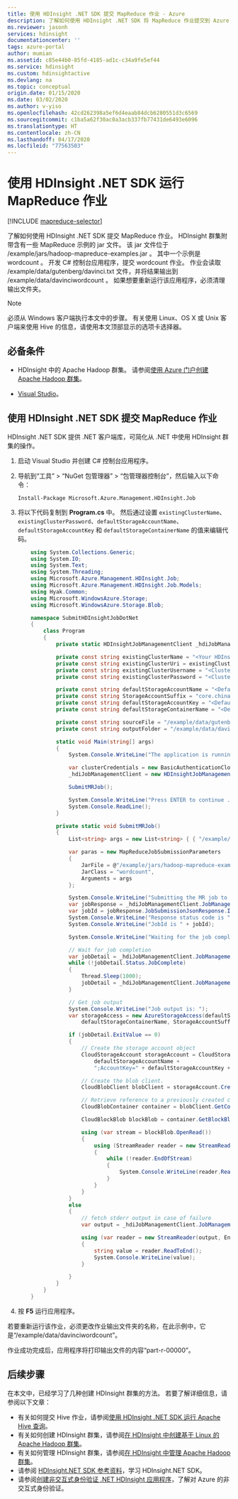 ```yaml
---
title: 使用 HDInsight .NET SDK 提交 MapReduce 作业 - Azure
description: 了解如何使用 HDInsight .NET SDK 将 MapReduce 作业提交到 Azure HDInsight Apache Hadoop。
ms.reviewer: jasonh
services: hdinsight
documentationcenter: ''
tags: azure-portal
author: mumian
ms.assetid: c85e44b0-85fd-4185-ad1c-c34a9fe5ef44
ms.service: hdinsight
ms.custom: hdinsightactive
ms.devlang: na
ms.topic: conceptual
origin.date: 01/15/2020
ms.date: 03/02/2020
ms.author: v-yiso
ms.openlocfilehash: 42cd262398a5ef6d4eaab84dcb6280551d3c6569
ms.sourcegitcommit: c1ba5a62f30ac0a3acb337fb77431de6493e6096
ms.translationtype: HT
ms.contentlocale: zh-CN
ms.lasthandoff: 04/17/2020
ms.locfileid: "77563503"
---
```

# <a name="run-mapreduce-jobs-using-hdinsight-net-sdk"></a>使用 HDInsight .NET SDK 运行 MapReduce 作业
[!INCLUDE [mapreduce-selector](../../../includes/hdinsight-selector-use-mapreduce.md)]

了解如何使用 HDInsight .NET SDK 提交 MapReduce 作业。 HDInsight 群集附带含有一些 MapReduce 示例的 jar 文件。 该 jar 文件位于 /example/jars/hadoop-mapreduce-examples.jar  。  其中一个示例是 wordcount  。 开发 C# 控制台应用程序，提交 wordcount 作业。  作业会读取 /example/data/gutenberg/davinci.txt  文件，并将结果输出到 /example/data/davinciwordcount  。  如果想要重新运行该应用程序，必须清理输出文件夹。

> [!NOTE]
> 必须从 Windows 客户端执行本文中的步骤。 有关使用 Linux、OS X 或 Unix 客户端来使用 Hive 的信息，请使用本文顶部显示的选项卡选择器。
> 
> 

## <a name="prerequisites"></a>必备条件

* HDInsight 中的 Apache Hadoop 群集。 请参阅[使用 Azure 门户创建 Apache Hadoop 群集](../hdinsight-hadoop-create-linux-clusters-portal.md)。

* [Visual Studio](https://visualstudio.microsoft.com/vs/community/)。

## <a name="submit-mapreduce-jobs-using-hdinsight-net-sdk"></a>使用 HDInsight .NET SDK 提交 MapReduce 作业
HDInsight .NET SDK 提供 .NET 客户端库，可简化从 .NET 中使用 HDInsight 群集的操作。 

1. 启动 Visual Studio 并创建 C# 控制台应用程序。

1. 导航到“工具” > “NuGet 包管理器” > “包管理器控制台”，然后输入以下命令：

    ```   
    Install-Package Microsoft.Azure.Management.HDInsight.Job
    ```

1. 将以下代码复制到 **Program.cs** 中。 然后通过设置 `existingClusterName`、`existingClusterPassword`、`defaultStorageAccountName`、`defaultStorageAccountKey` 和 `defaultStorageContainerName` 的值来编辑代码。

    ```csharp
        using System.Collections.Generic;
        using System.IO;
        using System.Text;
        using System.Threading;
        using Microsoft.Azure.Management.HDInsight.Job;
        using Microsoft.Azure.Management.HDInsight.Job.Models;
        using Hyak.Common;
        using Microsoft.WindowsAzure.Storage;
        using Microsoft.WindowsAzure.Storage.Blob;

        namespace SubmitHDInsightJobDotNet
        {
            class Program
            {
                private static HDInsightJobManagementClient _hdiJobManagementClient;

                private const string existingClusterName = "<Your HDInsight Cluster Name>";
                private const string existingClusterUri = existingClusterName + ".azurehdinsight.cn";
                private const string existingClusterUsername = "<Cluster Username>";
                private const string existingClusterPassword = "<Cluster User Password>";

                private const string defaultStorageAccountName = "<Default Storage Account Name>"; //<StorageAccountName>.blob.core.chinacloudapi.cn
                private const string StorageAccountSuffix = "core.chinacloudapi.cn";
                private const string defaultStorageAccountKey = "<Default Storage Account Key>";
                private const string defaultStorageContainerName = "<Default Blob Container Name>";

                private const string sourceFile = "/example/data/gutenberg/davinci.txt";  
                private const string outputFolder = "/example/data/davinciwordcount";

                static void Main(string[] args)
                {
                    System.Console.WriteLine("The application is running ...");

                    var clusterCredentials = new BasicAuthenticationCloudCredentials { Username = existingClusterUsername, Password = existingClusterPassword };
                    _hdiJobManagementClient = new HDInsightJobManagementClient(existingClusterUri, clusterCredentials);

                    SubmitMRJob();

                    System.Console.WriteLine("Press ENTER to continue ...");
                    System.Console.ReadLine();
                }

                private static void SubmitMRJob()
                {
                    List<string> args = new List<string> { { "/example/data/gutenberg/davinci.txt" }, { "/example/data/davinciwordcount" } };

                    var paras = new MapReduceJobSubmissionParameters
                    {
                        JarFile = @"/example/jars/hadoop-mapreduce-examples.jar",
                        JarClass = "wordcount",
                        Arguments = args
                    };

                    System.Console.WriteLine("Submitting the MR job to the cluster...");
                    var jobResponse = _hdiJobManagementClient.JobManagement.SubmitMapReduceJob(paras);
                    var jobId = jobResponse.JobSubmissionJsonResponse.Id;
                    System.Console.WriteLine("Response status code is " + jobResponse.StatusCode);
                    System.Console.WriteLine("JobId is " + jobId);

                    System.Console.WriteLine("Waiting for the job completion ...");

                    // Wait for job completion
                    var jobDetail = _hdiJobManagementClient.JobManagement.GetJob(jobId).JobDetail;
                    while (!jobDetail.Status.JobComplete)
                    {
                        Thread.Sleep(1000);
                        jobDetail = _hdiJobManagementClient.JobManagement.GetJob(jobId).JobDetail;
                    }

                    // Get job output
                    System.Console.WriteLine("Job output is: ");
                    var storageAccess = new AzureStorageAccess(defaultStorageAccountName, defaultStorageAccountKey,
                        defaultStorageContainerName, StorageAccountSuffix);

                    if (jobDetail.ExitValue == 0)
                    {
                        // Create the storage account object
                        CloudStorageAccount storageAccount = CloudStorageAccount.Parse("DefaultEndpointsProtocol=https;AccountName=" + 
                            defaultStorageAccountName + 
                            ";AccountKey=" + defaultStorageAccountKey + "; Endsuffix=" + StorageAccountSuffix);

                        // Create the blob client.
                        CloudBlobClient blobClient = storageAccount.CreateCloudBlobClient();

                        // Retrieve reference to a previously created container.
                        CloudBlobContainer container = blobClient.GetContainerReference(defaultStorageContainerName);

                        CloudBlockBlob blockBlob = container.GetBlockBlobReference(outputFolder.Substring(1) + "/part-r-00000");

                        using (var stream = blockBlob.OpenRead())
                        {
                            using (StreamReader reader = new StreamReader(stream))
                            {
                                while (!reader.EndOfStream)
                                {
                                    System.Console.WriteLine(reader.ReadLine());
                                }
                            }
                        }
                    }
                    else
                    {
                        // fetch stderr output in case of failure
                        var output = _hdiJobManagementClient.JobManagement.GetJobErrorLogs(jobId, storageAccess); 

                        using (var reader = new StreamReader(output, Encoding.UTF8))
                        {
                            string value = reader.ReadToEnd();
                            System.Console.WriteLine(value);
                        }

                    }
                }
            }
        }
    ```
4. 按 **F5** 运行应用程序。

若要重新运行该作业，必须更改作业输出文件夹的名称，在此示例中，它是“/example/data/davinciwordcount”。

作业成功完成后，应用程序将打印输出文件的内容“part-r-00000”。

## <a name="next-steps"></a>后续步骤
在本文中，已经学习了几种创建 HDInsight 群集的方法。 若要了解详细信息，请参阅以下文章：

* 有关如何提交 Hive 作业，请参阅[使用 HDInsight .NET SDK 运行 Apache Hive 查询](apache-hadoop-use-hive-dotnet-sdk.md)。
* 有关如何创建 HDInsight 群集，请参阅[在 HDInsight 中创建基于 Linux 的 Apache Hadoop 群集](../hdinsight-hadoop-provision-linux-clusters.md)。
* 有关如何管理 HDInsight 群集，请参阅[在 HDInsight 中管理 Apache Hadoop 群集](../hdinsight-administer-use-portal-linux.md)。
* 请参阅 [HDInsight.NET SDK 参考资料](https://docs.azure.cn/zh-cn/dotnet/api/overview/hdinsight)，学习 HDInsight.NET SDK。
* 请参阅[创建非交互式身份验证 .NET HDInsight 应用程序](../hdinsight-create-non-interactive-authentication-dotnet-applications.md)，了解对 Azure 的非交互式身份验证。

